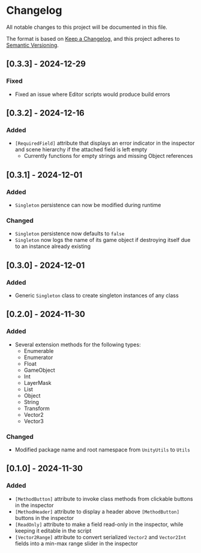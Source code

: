 # Changelog

All notable changes to this project will be documented in this file.

The format is based on [Keep a Changelog](https://keepachangelog.com/en/1.1.0/),
and this project adheres to [Semantic Versioning](https://semver.org/spec/v2.0.0.html).

## [0.3.3] - 2024-12-29

### Fixed

- Fixed an issue where Editor scripts would produce build errors

## [0.3.2] - 2024-12-16

### Added

- `[RequiredField]` attribute that displays an error indicator in the inspector and scene hierarchy if the attached field is left empty
    - Currently functions for empty strings and missing Object references

## [0.3.1] - 2024-12-01

### Added

- `Singleton` persistence can now be modified during runtime

### Changed

- `Singleton` persistence now defaults to `false`
- `Singleton` now logs the name of its game object if destroying itself due to an instance already existing

## [0.3.0] - 2024-12-01

### Added

- Generic `Singleton` class to create singleton instances of any class

## [0.2.0] - 2024-11-30

### Added

- Several extension methods for the following types:
    - Enumerable
    - Enumerator
    - Float
    - GameObject
    - Int
    - LayerMask
    - List
    - Object
    - String
    - Transform
    - Vector2
    - Vector3

### Changed

- Modified package name and root namespace from `UnityUtils` to `Utils`

## [0.1.0] - 2024-11-30

### Added

- `[MethodButton]` attribute to invoke class methods from clickable buttons in the inspector
- `[MethodHeader]` attribute to display a header above `[MethodButton]` buttons in the inspector
- `[ReadOnly]` attribute to make a field read-only in the inspector, while keeping it editable in the script
- `[Vector2Range]` attribute to convert serialized `Vector2` and `Vector2Int` fields into a min-max range slider in the inspector
